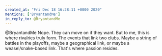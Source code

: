 ```yaml
---
created_at: "Fri Dec 18 16:28:11 +0000 2020"
mentions: ['BryantandMe']
in_reply_to: @BryantandMe
---
```


@BryantandMe Nope. They can move on if they want. But to me, this is where rivalries truly form. The events that link two clubs. Maybe a string of battles in the playoffs, maybe a geographical link, or maybe a weasel/snake-based link. That's where passion resides.